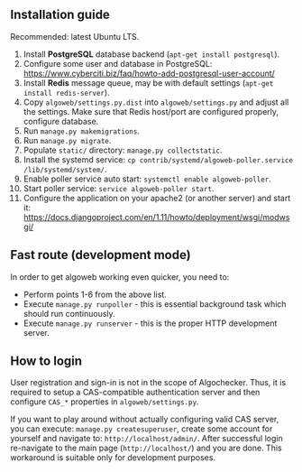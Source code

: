 ## Installation guide ##
Recommended: latest Ubuntu LTS.

1. Install **PostgreSQL** database backend (`apt-get install postgresql`).
2. Configure some user and database in PostgreSQL:
https://www.cyberciti.biz/faq/howto-add-postgresql-user-account/
3. Install **Redis** message queue, may be with default settings (`apt-get install redis-server`).
4. Copy `algoweb/settings.py.dist` into `algoweb/settings.py` and adjust all the settings. Make sure that Redis
host/port are configured properly, configure database.
5. Run `manage.py makemigrations`.
6. Run `manage.py migrate`.
7. Populate `static/` directory: `manage.py collectstatic`.
8. Install the systemd service: `cp contrib/systemd/algoweb-poller.service /lib/systemd/system/`.
9. Enable poller service auto start: `systemctl enable algoweb-poller`.
10. Start poller service: `service algoweb-poller start`.
11. Configure the application on your apache2 (or another server) and start it:
https://docs.djangoproject.com/en/1.11/howto/deployment/wsgi/modwsgi/

## Fast route (development mode) ##
In order to get algoweb working even quicker, you need to:
* Perform points 1-6 from the above list.
* Execute `manage.py runpoller` - this is essential background task which should run continuously.
* Execute `manage.py runserver` - this is the proper HTTP development server.

## How to login ##
User registration and sign-in is not in the scope of Algochecker. Thus, it is required to setup a CAS-compatible
authentication server and then configure `CAS_*` properties in `algoweb/settings.py`.

If you want to play around without actually configuring valid CAS server, you can execute:
`manage.py createsuperuser`, create some account for yourself and navigate to: `http://localhost/admin/`.
After successful login re-navigate to the main page (`http://localhost/`) and you are done.
This workaround is suitable only for development purposes.

